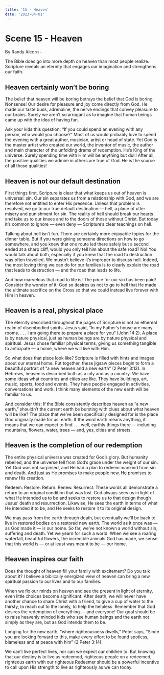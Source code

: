 ```yaml
---
title: '15 - Heaven'
date: '2023-04-01'
---
```


# Scene 15 - Heaven

By Randy Alcorn -

The Bible does go into more depth on heaven than most people realize. Scripture reveals an eternity that engages our imagination and strengthens our faith.

## Heaven certainly won’t be boring

The belief that heaven will be boring betrays the belief that God is boring. Nonsense! Our desire for pleasure and joy come directly from God. He made our taste buds, adrenaline, the nerve endings that convey pleasure to our brains. Surely we aren’t so arrogant as to imagine that human beings came up with the idea of having fun.

Ask your kids this question: “If you could spend an evening with any person, who would you choose?” Most of us would probably love to spend the evening with a great author, musician, artist or head of state. Yet God is the master artist who created our world, the inventor of music, the author and main character of the unfolding drama of redemption. He’s King of the universe. Surely spending time with Him will be anything but dull! After all, the positive qualities we admire in others are true of God. He is the source of all those qualities!

## Heaven is not our default destination

First things first. Scripture is clear that what keeps us out of heaven is universal: sin. Our sin separates us from a relationship with God, and we are therefore not entitled to enter His presence. Unless that problem is resolved, we go to our true default destination — hell, a place of utter misery and punishment for sin. The reality of hell should break our hearts and take us to our knees and to the doors of those without Christ. But today it’s common to ignore — even deny — Scripture’s clear teachings on hell.

Talking about hell isn’t fun. There are certainly more enjoyable topics for the dinner table. But if you were giving someone directions on how to go somewhere, and you knew that one route led there safely but a second ended at a sharp cliff, would you only tell him about the safe road? No! You would talk about both, especially if you knew that the road to destruction was often travelled. We mustn’t believe it’s improper to discuss hell. Indeed, the most loving thing we can do for our families is to clearly explain the road that leads to destruction — and the road that leads to life.

And how marvelous that road to life is! The price for our sin has been paid! Consider the wonder of it: God so desires us not to go to hell that He made the ultimate sacrifice on the Cross so that we could instead live forever with Him in heaven.

## Heaven is a real, physical place

The eternity described throughout the pages of Scripture is not an ethereal realm of disembodied spirits. Jesus said, “In my Father’s house are many rooms. . . . I am going there to prepare a place for you” (John 14:2). A place is by nature physical, just as human beings are by nature physical and spiritual. Jesus chose familiar physical terms, giving us something tangible to anticipate — a home, where we will live with Him.

So what does that place look like? Scripture is filled with hints and images about our eternal home. Put together, these jigsaw pieces begin to form a beautiful portrait of “a new heaven and a new earth” (2 Peter 3:13). In Hebrews, heaven is described both as a city and as a country. We have some ideas what countries and cities are like. They have buildings, art, music, sports, food and events. They have people engaged in activities, conversations and work. I think many elements of the new earth will be familiar to us.

And consider this: If the Bible consistently describes heaven as “a new earth,” shouldn’t the current earth be bursting with clues about what heaven will be like? The place that we’ve been specifically designed for is the place God originally made for us: earth. If the word earth means anything, it means that we can expect to find . . . well, earthly things there — including mountains, flowers, water, trees — and, yes, cities and streets.

## Heaven is the completion of our redemption

The entire physical universe was created for God’s glory. But humanity rebelled, and the universe fell from God’s grace under the weight of our sin. Yet God was not surprised, and He had a plan to redeem mankind from sin and death. And just as He promises to make people new, He promises to renew His creation.

Redeem. Restore. Return. Renew. Resurrect. These words all demonstrate a return to an original condition that was lost. God always sees us in light of what He intended us to be and seeks to restore us to that design though Jesus’ death and resurrection. Likewise, He sees the earth in terms of what He intended it to be, and He seeks to restore it to its original design.

We may pass from the earth through death, but eventually we’ll be back to live in restored bodies on a restored new earth. The world as it once was — as God made it — is our home. So far, we’ve not known a world without sin, suffering and death. Yet we yearn for such a world. When we see a roaring waterfall, beautiful flowers, the incredible animals God has made, we sense that this world is — or at least was meant to be — our home.

## Heaven inspires our faith

Does the thought of heaven fill your family with excitement? Do you talk about it? I believe a biblically energized view of heaven can bring a new spiritual passion to our lives and to our families.

When we fix our minds on heaven and see the present in light of eternity, even little choices become significant. After death, we will never have another chance to share Christ with a friend, to give a cup of water to the thirsty, to reach out to the lonely, to help the helpless. Remember that God desires the redemption of everything — and everyone! Our goal should be to raise heavenly minded kids who see human beings and the earth not simply as they are, but as God intends them to be.

Longing for the new earth, “where righteousness dwells,” Peter says, “Since you are looking forward to this, make every effort to be found spotless, blameless and at peace with him” (2 Peter 3:14).

We can’t live perfect lives, nor can we expect our children to. But knowing that our destiny is to live as redeemed, righteous people on a redeemed, righteous earth with our righteous Redeemer should be a powerful incentive to call upon His strength to live as righteously as we can today.
